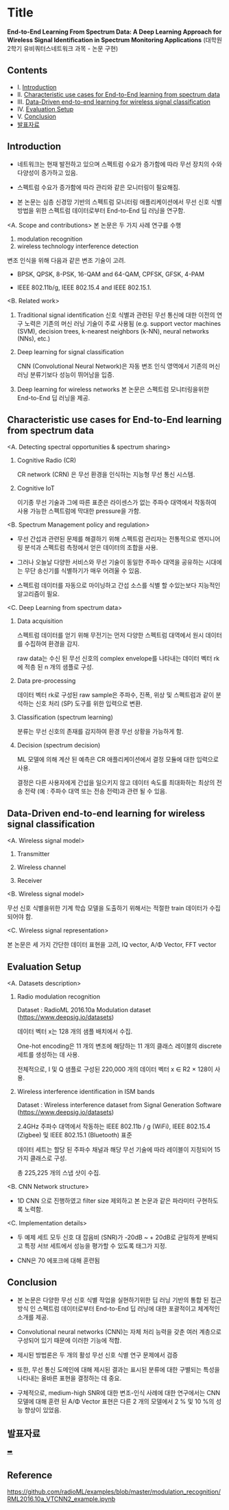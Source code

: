 # Title

**End-to-End Learning From Spectrum Data: A Deep Learning Approach for Wireless Signal Identification in Spectrum Monitoring Applications** (대학원 2학기 유비쿼터스네트워크 과목 - 논문 구현)



## Contents

* Ⅰ. [Introduction](#Introduction)
* Ⅱ. [Characteristic use cases for End-to-End learning from spectrum data](#Characteristic-use-cases-for-End-to-End-learning-from-spectrum-data)
* Ⅲ. [Data-Driven end-to-end learning for wireless signal classification](#Data-Driven-end-to-end-learning-for-wireless-signal-classification)
* Ⅳ. [Evaluation Setup](#Evaluation-Setup)
* Ⅴ. [Conclusion](#Conclusion)
* [발표자료](#발표자료)



## Introduction
* 네트워크는 현재 발전하고 있으며 스펙트럼 수요가 증가함에 따라 무선 장치의 수와 다양성이 증가하고 있음.

* 스펙트럼 수요가 증가함에 따라 관리와 같은 모니터링이 필요해짐.

* 본 논문는 심층 신경망 기반의 스펙트럼 모니터링 애플리케이션에서 무선 신호 식별 방법을 위한 스펙트럼 데이터로부터 End-to-End 딥 러닝을 연구함.



<A. Scope and contributions>
본 논문은 두 가지 사례 연구를 수행

1. modulation recognition
2. wireless technology interference detection

변조 인식을 위해 다음과 같은 변조 기술이 고려.

* BPSK, QPSK, 8-PSK, 16-QAM and 64-QAM, CPFSK, GFSK, 4-PAM

* IEEE 802.11b/g, IEEE 802.15.4 and IEEE 802.15.1.

<B. Related work> 

1. Traditional signal identification
   신호 식별과 관련된 무선 통신에 대한 이전의 연구 노력은 기존의 머신 러닝 기술이 주로 사용됨 (e.g. support vector machines (SVM), decision trees, k-nearest neighbors (k-NN), neural networks (NNs), etc.)

2. Deep learning for signal classification

   CNN (Convolutional Neural Network)은 자동 변조 인식 영역에서 기존의 머신 러닝 분류기보다 성능이 뛰어남을 입증.

3. Deep learning for wireless networks
    본 논문은 스펙트럼 모니터링을위한 End-to-End 딥 러닝을 제공.

## Characteristic use cases for End-to-End learning from spectrum data
<A. Detecting spectral opportunities & spectrum sharing>

1. Cognitive Radio (CR)

   CR network (CRN) 은 무선 환경을 인식하는 지능형 무선 통신 시스템.
   
2. Cognitive IoT

   이기종 무선 기술과 그에 따른 표준은 라이센스가 없는 주파수 대역에서 작동하여 사용 가능한 스펙트럼에 막대한 pressure을 가함.

<B. Spectrum Management policy and regulation>

* 무선 간섭과 관련된 문제를 해결하기 위해 스펙트럼 관리자는 전통적으로 엔지니어링 분석과 스펙트럼 측정에서 얻은 데이터의 조합을 사용.

* 그러나 오늘날 다양한 서비스와 무선 기술이 동일한 주파수 대역을 공유하는 시대에는 무단 송신기를 식별하기가 매우 어려울 수 있음.

* 스펙트럼 데이터를 자동으로 마이닝하고 간섭 소스를 식별 할 수있는보다 지능적인 알고리즘이 필요.

<C. Deep Learning from spectrum data>

1. Data acquisition

   스펙트럼 데이터를 얻기 위해 무전기는 먼저 다양한 스펙트럼 대역에서 원시 데이터를 수집하여 환경을 감지.

   raw data는 수신 된 무선 신호의 complex envelope를 나타내는 데이터 벡터 rk에 적층 된 n 개의 샘플로 구성.
   
2. Data pre-processing

   데이터 벡터 rk로 구성된 raw sample은 주파수, 진폭, 위상 및 스펙트럼과 같이 분석하는 신호 처리 (SP) 도구를 위한 입력으로 변환.

3. Classification (spectrum learning)

   분류는 무선 신호의 존재를 감지하여 환경 무선 상황을 가능하게 함.

4. Decision (spectrum decision)

   ML 모델에 의해 계산 된 예측은 CR 애플리케이션에서 결정 모듈에 대한 입력으로 사용. 

   결정은 다른 사용자에게 간섭을 일으키지 않고 데이터 속도를 최대화하는 최상의 전송 전략 (예 : 주파수 대역 또는 전송 전력)과 관련 될 수 있음.

   

## Data-Driven end-to-end learning for wireless signal classification

<A. Wireless signal model>

1. Transmitter

2. Wireless channel

3. Receiver


<B. Wireless signal model>

무선 신호 식별을위한 기계 학습 모델을 도출하기 위해서는 적절한 train 데이터가 수집되어야 함.

<C. Wireless signal representation>

본 논문은 세 가지 간단한 데이터 표현을 고려, IQ vector, A/Φ Vector, FFT vector

## Evaluation Setup

<A. Datasets description>

1. Radio modulation recognition

   Dataset : RadioML 2016.10a Modulation dataset (https://www.deepsig.io/datasets)

   데이터 벡터 x는 128 개의 샘플 배치에서 수집.

   One-hot encoding은 11 개의 변조에 해당하는 11 개의 클래스 레이블의 discrete 세트를 생성하는 데 사용.

   전체적으로, I 및 Q 샘플로 구성된 220,000 개의 데이터 벡터 x ∈ R2 × 128이 사용.

2. Wireless interference identification in ISM bands

   Dataset : Wireless interference dataset from Signal Generation Software (https://www.deepsig.io/datasets)

   2.4GHz 주파수 대역에서 작동하는 IEEE 802.11b / g (WiFi), IEEE 802.15.4 (Zigbee) 및 IEEE 802.15.1 (Bluetooth) 표준

   데이터 세트는 할당 된 주파수 채널과 해당 무선 기술에 따라 레이블이 지정되어 15 가지 클래스로 구성. 

   총 225,225 개의 스냅 샷이 수집.

<B. CNN Network structure>

* 1D CNN 으로 진행하였고 filter size  제외하고 본 논문과 같은 파라미터 구현하도록 노력함.

<C. Implementation details>

* 두 예제 세트 모두 신호 대 잡음비 (SNR)가 -20dB ~ + 20dB로 균일하게 분배되고 특정 서브 세트에서 성능을 평가할 수 있도록 태그가 지정.

* CNN은 70 에포크에 대해 훈련됨

## Conclusion

* 본 논문은 다양한 무선 신호 식별 작업을 실현하기위한 딥 러닝 기반의 통합 된 접근 방식 인 스펙트럼 데이터로부터 End-to-End 딥 러닝에 대한 포괄적이고 체계적인 소개를 제공.

* Convolutional neural networks (CNN)는 자체 처리 능력을 갖춘 여러 계층으로 구성되어 있기 때문에 이러한 기능에 적합.
* 제시된 방법론은 두 개의 활성 무선 신호 식별 연구 문제에서 검증
* 또한, 무선 통신 도메인에 대해 제시된 결과는 표시된 분류에 대한 구별되는 특성을 나타내는 올바른 표현을 결정하는 데 중요.
* 구체적으로, medium-high SNR에 대한 변조-인식 사례에 대한 연구에서는 CNN 모델에 대해 훈련 된 A/Φ Vector 표현은 다른 2 개의 모델에서 2 % 및 10 %의 성능 향상이 있었음.

## 발표자료

[:arrow_right:](https://github.com/Kaintels/paper-list/blob/master/Networks%20and%20data%20communication/Modulation%20and%20interference%20identification/End-to-End%20Learning%20From%20Spectrum%20Data/%EC%9C%A0%EB%B9%84%EC%BF%BC%ED%84%B0%EC%8A%A4%EB%84%A4%ED%8A%B8%EC%9B%8C%ED%81%AC_%ED%95%9C%EC%8A%B9%EC%9A%B0_%ED%94%84%EB%A1%9C%EC%A0%9D%ED%8A%B8_%EC%97%85%EB%A1%9C%EB%93%9C%EC%9A%A9.pdf)

## Reference

https://github.com/radioML/examples/blob/master/modulation_recognition/RML2016.10a_VTCNN2_example.ipynb
